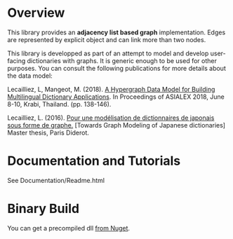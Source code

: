 # Overview

This library provides an **adjacency list based graph** implementation. Edges are represented by explicit object and can link more than two nodes.

This library is developped as part of an attempt to model and develop user-facing dictionaries with graphs. It is generic enough to be used for other purposes. You can consult the following publications for more details about the data model:

Lecailliez, L, Mangeot, M. (2018). [A Hypergraph Data Model for Building Multilingual Dictionary Applications](https://www.asialex.org/pdf/Asialex-Proceedings-2018.pdf). In Proceedings of ASIALEX 2018, June 8-10, Krabi, Thailand. (pp. 138-146).

Lecailliez, L. (2016). [Pour une modélisation de dictionnaires de japonais sous forme de graphe.](https://louis.lecailliez.net/dl/memoire_m2_jap_Lecailliez.pdf) [Towards Graph Modeling of Japanese dictionaries] Master thesis, Paris Diderot.

# Documentation and Tutorials

See Documentation/Readme.html

# Binary Build

You can get a precompiled dll [from Nuget](https://www.nuget.org/packages/HyperGraph/1.10.1).
